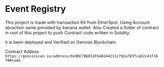 # Event Registry 

This project is made with transaction Kit from EtherSpot. Using Account abraction same provided by banana wallet. Also Created a folder of contract in root of this project to push Contract code written in Solidity. 

it is been deployed and Verified on Genosis Blockchain.

Contract Addess 
```https://gnosisscan.io/address/0x9DC78b651F640244211c792a703fceD2c41F16f8#code```

